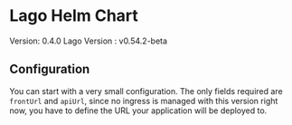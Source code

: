 # Lago Helm Chart

Version: 0.4.0
Lago Version : v0.54.2-beta

## Configuration

You can start with a very small configuration.
The only fields required are `frontUrl` and `apiUrl`, since no ingress is managed with this version right now, you have to define the URL your application will be deployed to.



